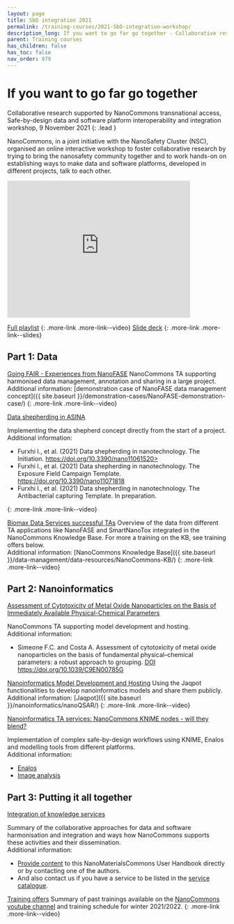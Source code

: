```yaml
---
layout: page
title: SbD integration 2021
permalink: /training-courses/2021-SbD-integration-workshop/
description_long: If you want to go far go together - Collaborative research supported by NanoCommons transnational access
parent: Training courses
has_children: false
has_toc: false
nav_order: 979
---
```


# If you want to go far go together
Collaborative research supported by NanoCommons transnational access, 
Safe-by-design data and software platform interoperability and integration workshop, 9 November 2021
{: .lead }

NanoCommons, in a joint initiative with the NanoSafety Cluster (NSC), organised an online interactive workshop to foster collaborative research by trying to bring the nanosafety community together and to work hands-on on establishing ways to make data and software platforms, developed in different projects, talk to each other.

<iframe width="420" height="315" src="https://www.youtube.com/embed/4FYqNR2Fv28" frameborder="0" allowfullscreen="allowfullscreen">&nbsp;</iframe>

[Full playlist](https://www.youtube.com/watch?v=4FYqNR2Fv28&list=PL0Q0VZW0kRfA62029xzCwmKp0U1nPf5oL)
{: .more-link .more-link--video}
[Slide deck](https://zenodo.org/record/5752073#.YbG5M73MKUk)
{: .more-link .more-link--slides}


## Part 1: Data

[Going FAIR - Experiences from NanoFASE](https://www.youtube.com/watch?v=tJDXCDRql3g)
NanoCommons TA supporting harmonised data management, annotation and sharing in a large project.
Additional information: [demonstration case of NanoFASE data management concept]({{ site.baseurl }}/demonstration-cases/NanoFASE-demonstration-case/)
{: .more-link .more-link--video}

<div class="more-link more-link--video">
<a href="https://www.youtube.com/watch?v=Pf7Ot27j_jk">Data shepherding in ASINA</a>
<p>Implementing the data shepherd concept directly from the start of a project.<br>
Additional information:</p>
<ul>
<li>Furxhi I., et al. (2021) Data shepherding in nanotechnology. The Initiation. <a href="https://doi.org/10.3390/nano11061520">https://doi.org/10.3390/nano11061520></a></li>
<li>Furxhi I., et al. (2021) Data shepherding in nanotechnology. The Exposure Field Campaign Template.  <a href="https://doi.org/10.3390/nano11071818">https://doi.org/10.3390/nano11071818</a></li>
<li>Furxhi I., et al. (2021) Data shepherding in nanotechnology. The Antibacterial capturing Template. In preparation.</li></ul>
</div>
{: .more-link .more-link--video}

[Biomax Data Services successful TAs](https://www.youtube.com/watch?v=sSXFG2B1k9Q)
Overview of the data from different TA applications like NanoFASE and SmartNanoTox integrated in the NanoCommons Knowledge Base. For more a training on the KB, see training offers below.<br>
Additional information: [NanoCommons Knowledge Base]({{ site.baseurl }}/data-management/data-resources/NanoCommons-KB/)
{: .more-link .more-link--video}

## Part 2: Nanoinformatics

<div class="more-link more-link--video">
<a href="https://www.youtube.com/watch?v=slR-5CCDiTs">Assessment of Cytotoxicity of Metal Oxide Nanoparticles on the Basis of Immediately Available Physical-Chemical Parameters</a>
<p>NanoCommons TA supporting model development and hosting.<br>
Additional information:</p>
<ul>
<li>Simeone F.C. and Costa A. Assessment of cytotoxicity of metal oxide nanoparticles on the basis of fundamental physical–chemical parameters: a robust approach to grouping. <a href="https://doi.org/10.1039/C9EN00785G">DOI	https://doi.org/10.1039/C9EN00785G</a></li></ul>
</div>

[Nanoinformatics Model Development and Hosting](https://www.youtube.com/watch?v=tlsF4sLG3mE)
Using the Jaqpot functionalities to develop nanoinformatics models and share them publicly. 
Additional information: [Jaqpot]({{ site.baseurl }}/nanoinformatics/nanoQSAR/)
{: .more-link .more-link--video}

<div class="more-link more-link--video">
<a href="https://www.youtube.com/watch?v=xhhjEJSfGgc">Nanoinformatics TA services: NanoCommons KNIME nodes - will they blend?</a>
<p>Implementation of complex safe-by-design workflows using KNIME, Enalos and modelling tools from different platforms.<br> 
Additional information:</p>
<ul>
<li><a href="{{ site.baseurl }}/nanoinformatics/nanoQSAR/">Enalos</a></li>
<li><a href="{{ site.baseurl }}/nanoinformatics/nanoQSAR/image-analysis">Image analysis</a></li></ul>
</div>

## Part 3: Putting it all together 

<div class="more-link more-link--video">
<a href="https://www.youtube.com/watch?v=RqAV-CUy48w">Integration of knowledge services</a>
<p>Summary of the collaborative approaches for data and software harmonisation and integration and ways how NanoCommons supports these activities and their dissemination.<br> 
Additional information:</p>
<ul>
<li><a href="https://github.com/NanoCommons/user-handbook/">Provide content</a> to this NanoMaterialsCommons User Handbook directly or by contacting one of the authors.</li>
<li>And also contact us if you have a service to be listed in the <a href="https://infrastructure.nanocommons.eu/services/">service catalogue</a>.</li></ul>
</div>

[Training offers](https://www.youtube.com/watch?v=f3HhitaqYyQ)
Summary of past trainings available on the [NanoCommons youtube channel](https://www.youtube.com/channel/UCuawpRvXNpglwyeItefTctw) and training schedule for winter 2021/2022.
{: .more-link .more-link--video}
